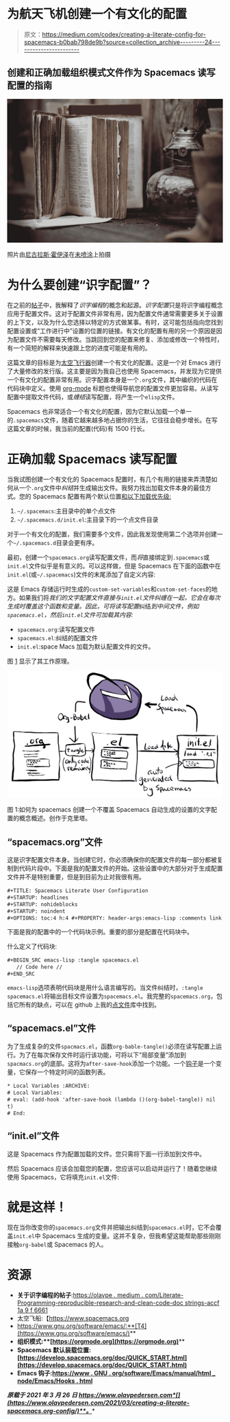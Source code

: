 # 为航天飞机创建一个有文化的配置

> 原文：<https://medium.com/codex/creating-a-literate-config-for-spacemacs-b0bab798de9b?source=collection_archive---------24----------------------->

## 创建和正确加载组织模式文件作为 Spacemacs 读写配置的指南

![](img/6c81b844ff66ceaf9b782adfd1a693fd.png)

照片由[尼古拉斯·霍伊泽](https://unsplash.com/@nhoizey)在[未喷涂](https://unsplash.com/photos/sOgCGNT3xks)上拍摄

# 为什么要创建“识字配置”？

在之前的[帖子](https://www.olavpedersen.com/2021/03/literate-programming-reproducible-research-and-clean-code-docstrings/)中，我解释了*识字编程*的概念和起源。*识字配置*只是将识字编程概念应用于配置文件。这对于配置文件非常有用，因为配置文件通常需要更多关于设置的上下文，以及为什么您选择以特定的方式做某事。有时，这可能包括指向您找到配置设置或“工作进行中”设置的位置的链接。有文化的配置有用的另一个原因是因为配置文件不需要每天修改。当跳回到您的配置来修复、添加或修改一个特性时，有一个简短的解释来快速跟上您的进度可能是有用的。

这篇文章的目标是为[太空飞行器](https://www.spacemacs.org)创建一个有文化的配置。这是一个对 Emacs 进行了大量修改的发行版。这主要是因为我自己也使用 Spacemacs，并发现为它提供一个有文化的配置非常有用。识字配置本身是一个`.org`文件，其中编织的代码在代码块中定义。使用 [org-mode](https://orgmode.org) 标题也使得导航您的配置文件更加容易。从读写配置中提取文件代码，或*缠结*读写配置，将产生一个`elisp`文件。

Spacemacs 也非常适合一个有文化的配置，因为它默认加载一个单一的`.spacemacs`文件，随着它越来越多地占据你的生活，它往往会稳步增长。在写这篇文章的时候，我当前的配置(代码)有 1500 行长。

# 正确加载 Spacemacs 读写配置

当我试图创建一个有文化的 Spacemacs 配置时，有几个有用的链接来弄清楚如何从一个`.org`文件中*纠结*并生成输出文件。我努力找出加载文件本身的最佳方式。您的 Spacemacs 配置有两个默认位置[和以下加载优先级:](https://develop.spacemacs.org/doc/QUICK%5FSTART.html)

1.  `~/.spacemacs`:主目录中的单个点文件
2.  `~/.spacemacs.d/init.el`:主目录下的一个点文件目录

对于一个有文化的配置，我们需要多个文件，因此我发现使用第二个选项并创建一个`~/.spacemacs.d`目录会更有序。

最初，创建一个`spacemacs.org`读写配置文件，而*将*直接绑定到`.spacemacs`或`init.el`文件似乎是有意义的。可以这样做，但是 Spacemacs 在下面的函数中在`init.el`(或`~/.spacemacs`)文件的末尾添加了自定义内容:

这是 Emacs 存储运行时生成的`custom-set-variables`和`custom-set-faces`的地方。如果我们将*我们的文字配置文件直接与`init.el`文件纠缠在一起，它会在每次生成时覆盖这个函数和变量。因此，可将读写配置*纠结*到中间文件，例如`spacemacs.el`，然后`init.el`文件可加载其内容:*

*   `spacemacs.org`:读写配置文件
*   `spacemacs.el`:纠结的配置文件
*   `init.el`:space Macs 加载为默认配置文件的文件。

图 [1](https://www.olavpedersen.com/2021/03/creating-a-literate-spacemacs.org-config/#orgb857022) 显示了其工作原理。

![](img/b8c6b2b9db572f11bf505a717705c551.png)

图 1:如何为 spacemacs 创建一个不覆盖 Spacemacs 自动生成的设置的文字配置的概念概述。创作于克里塔。

## “spacemacs.org”文件

这是识字配置文件本身。当创建它时，你必须确保你的配置文件的每一部分都被复制到代码片段中。下面是我的配置文件的开始。这些设置中的大部分对于生成配置文件并不是特别重要，但是到目前为止对我很有用。

```
#+TITLE: Spacemacs Literate User Configuration 
#+STARTUP: headlines 
#+STARTUP: nohideblocks 
#+STARTUP: noindent 
#+OPTIONS: toc:4 h:4 #+PROPERTY: header-args:emacs-lisp :comments link
```

下面是我的配置中的一个代码块示例。重要的部分是配置在代码块中。

什么定义了代码块:

```
#+BEGIN_SRC emacs-lisp :tangle spacemacs.el 
   // Code here //
#+END_SRC
```

`emacs-lisp`选项表明代码块是用什么语言编写的。当文件纠结时，`:tangle spacemacs.el`将输出目标文件设置为`spacemacs.el`。我完整的`spacemacs.org`，包括它所有的缺点，可以在 github 上我的[点文件](https://github.com/olavpe/dotfiles/blob/BigArch/spacemacs/.spacemacs.d/spacemacs.org)库中找到。

## “spacemacs.el”文件

为了生成复杂的文件`spacmacs.el`，函数`org-bable-tangle()`必须在读写配置上运行。为了在每次保存文件时运行该功能，可将以下“局部变量”添加到`spacmacs.org`的底部。这将为`after-save-hook`添加一个功能。一个[钩子](https://www.gnu.org/software/emacs/manual/html%5Fnode/emacs/Hooks.html)是一个变量，它保存一个特定时间的函数列表。

```
* Local Variables :ARCHIVE: 
# Local Variables: 
# eval: (add-hook 'after-save-hook (lambda ()(org-babel-tangle)) nil t) 
# End:
```

## “init.el”文件

这是 Spacemacs 作为配置加载的文件。您只需将下面一行添加到文件中。

然后 Spacemacs 应该会加载您的配置，您应该可以启动并运行了！随着您继续使用 Spacemacs，它将填充`init.el`文件:

# 就是这样！

现在当你改变你的`spacemacs.org`文件并把输出纠结到`spacemacs.el`时，它不会覆盖`init.el`中 Spacemacs 生成的变量。这并不复杂，但我希望这能帮助那些刚刚接触`org-babel`或 Spacemacs 的人。

# 资源

*   **关于识字编程的帖子**:[https://olavpe . medium . com/Literate-Programming-reproducible-research-and-clean-code-doc strings-accf 1a 9 f 6661](https://olavpe.medium.com/literate-programming-reproducible-research-and-clean-code-docstrings-accf1a9f6661)
*   太空飞船:【https://www.spacemacs.org 
*   https://www.gnu.org/software/emacs/:**[T4](https://www.gnu.org/software/emacs/)**
*   ****组织模式**:**[https://orgmode.org](https://orgmode.org)****
*   ******Spacemacs 默认装载位置**:[https://develop.spacemacs.org/doc/QUICK_START.html](https://develop.spacemacs.org/doc/QUICK_START.html)****
*   ******Emacs 钩子**:[https://www . GNU . org/software/Emacs/manual/html _ node/Emacs/Hooks . html](https://www.gnu.org/software/emacs/manual/html_node/emacs/Hooks.html)****

*****原载于 2021 年 3 月 26 日 https://www.olavpedersen.com*[](https://www.olavpedersen.com/2021/03/creating-a-literate-spacemacs.org-config/)**。******